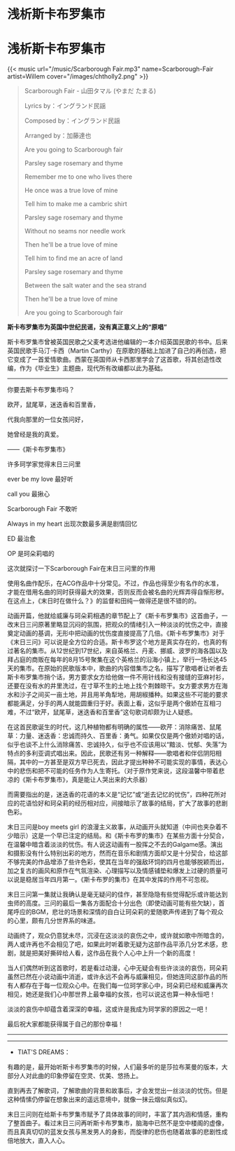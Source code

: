 # 浅析斯卡布罗集市


# 浅析斯卡布罗集市

{{< music url="/music/Scarborough Fair.mp3" name=Scarborough-Fair artist=Willem cover="/images/chtholly2.png" >}}

> Scarborough Fair - 山田タマル (やまだ たまる)
>
> Lyrics by：イングランド民謡
>
> Composed by：イングランド民謡
>
> Arranged by：加藤達也
>
> Are you going to Scarborough fair
>
> Parsley sage rosemary and thyme
>
> Remember me to one who lives there
>
> He once was a true love of mine
>
> Tell him to make me a cambric shirt
>
> Parsley sage rosemary and thyme
>
> Without no seams nor needle work
>
> Then he'll be a true love of mine
>
> Tell him to find me an acre of land
>
> Parsley sage rosemary and thyme
>
> Between the salt water and the sea strand
>
> Then he'll be a true love of mine
>
> Are you going to Scarborough fair

**斯卡布罗集市为英国中世纪民谣，没有真正意义上的“原唱”**

斯卡布罗集市曾被英国民歌之父麦考选进他编辑的一本介绍英国民歌的书中。后来英国民歌手马汀·卡西（Martin Carthy）在原歌的基础上加进了自己的再创造，把它变成了一首爱情歌曲。西蒙在英国师从卡西那里学会了这首歌，将其创造性改编，作为《毕业生》主题曲，现代所有改编都以此为基础。

---

你要去斯卡布罗集市吗？

欧芹，鼠尾草，迷迭香和百里香，

代我向那里的一位女孩问好，

她曾经是我的真爱。

——《斯卡布罗集市》

许多珂学家觉得末日三问里

ever be my love 最好听

call you 最揪心

Scarborough Fair 不敢听

Always in my heart 出现次数最多满是剧情回忆

ED 最治愈

OP 是珂朵莉唱的

这次就探讨一下Scarborough Fair在末日三问里的作用

使用名曲作配乐，在ACG作品中十分常见。不过，作品也得至少有名作的水准，才能在借用名曲的同时获得最大的效果，否则反而会被名曲的光辉弄得自惭形秽。在这点上，《末日时在做什么？》的监督和田纯一做得还是很不错的的。

动画开篇，他就给威廉与珂朵莉相遇的章节配上了《斯卡布罗集市》这首曲子，一改末日三问原著里略显沉闷的氛围，把观众的情绪引入一种淡淡的忧伤之中，直接奠定动画的基调，无形中把动画的忧伤度直接提高了几倍。《斯卡布罗集市》对于《末日三问》可以说是全方位的合适。斯卡布罗这个地方是真实存在的，也真的有过著名的集市。从12世纪到17世纪，来自英格兰、丹麦、挪威、波罗的海各国以及拜占庭的商贩在每年的8月15号聚集在这个英格兰的沿海小镇上，举行一场长达45天的集市。在原始的民歌版本中，歌曲的内容借集市之名，描写了歌唱者让听者去斯卡布罗集市捎个话，男方要求女方给他做一件不用针线和没有接缝的亚麻衬衫，还要在没有水的井里洗过，在寸草不生的土地上找个荆棘晾干。女方要求男方在海水和沙子之间买一亩土地，并且用羊角犁地，用胡椒播种。如果这些不可能的要求都能满足，分手的两人就能圆重归于好。表面上看，这似乎是两个傲娇在互相刁难，不过“欧芹，鼠尾草，迷迭香和百里香”这句歌词却颇为让人疑惑。

在这首民歌诞生的时代，这几种植物都有明确的属性——欧芹：消除痛苦、鼠尾草：力量、迷迭香：忠诚而持久、百里香：勇气。如果仅仅是两个傲娇对唱的话，似乎也谈不上什么消除痛苦、忠诚持久，似乎也不应该用以“黯淡、忧郁、失落”为特点的多利亚调式唱出来。因此，民歌还有另一种解释——歌唱者和伴侣阴阳相隔，其中的一方甚至是双方早已死去，因此才提出种种不可能实现的事情，表达心中的悲伤和把不可能的任务作为人生寄托。（对于原作党来说，这段温馨中带着悲凉的《斯卡布罗集市》，真是能让人哭出来的大杀器）

而需要指出的是，迷迭香的花语的本义是“记忆”或“逝去记忆的忧伤”，四种花所对应的花语恰好和珂朵莉的经历相对应，间接暗示了故事的结局，扩大了故事的悲剧色彩。

末日三问是boy meets girl 的浪漫主义故事，从动画开头就知道（中间也夹杂着不少暗示）这是一个早已注定的结局。和《斯卡布罗的集市》在某些方面十分契合，在温馨中暗含着淡淡的忧伤。有人说这动画有一股挥之不去的Galgame感。演出和摄影没有什么特别出彩的地方，然而在音乐和剧情方面却又是十分契合，给这部不够完美的作品增添了些许色彩，使其在当年的强敌环饲的四月也能够脱颖而出，加之复古的画风和原作在气氛渲染、心理描写以及情感铺垫和爆发上过硬的质量可以说是稳居当年四月第一。《斯卡布罗的集市》在其中发挥的作用不可忽视。

末日三问第一集就让我确认是毫无疑问的佳作，甚至隐隐有些觉得配乐或许能达到虫师的高度。三问的最后一集各方面配合十分出色（即使动画可能有些欠缺），首尾呼应的BGM，悲壮的场景和深情的自白让珂朵莉的爱随歌声传递到了每个观众的心里，颇有几分世界系的味道。

动画终了，观众仍意犹未尽，沉浸在这淡淡的哀伤之中，或许就如歌中所暗含的，两人或许再也不会相见了吧，如果此时听着歌无疑为这部作品平添几分艺术感，悲剧，就是把美好撕碎给人看，这作品在我个人心中上升一个新的高度！

当人们偶然听到这首歌时，若是看过动漫，心中无疑会有些许淡淡的哀伤，珂朵莉虽然已然在小说动画中消逝，或许永远不会再与威廉相见，但她连同这部作品的所有人都存在于每一位观众心中。在我们每一位珂学家心中，珂朵莉已经和威廉再次相见，她还是我们心中那世界上最幸福的女孩，也可以说这也算一种永恒吧！

淡淡的哀伤中却蕴含着深深的幸福，这或许是我成为珂学家的原因之一吧！

最后祝大家都能获得属于自己的那份幸福！

---

---

- TIAT'S DREAMS：

有趣的是，最开始听斯卡布罗集市的时候，人们最多听的是莎拉布莱曼的版本，大部分人对此曲的印象停留在空灵、优美、悠扬上。

直到再去了解歌词，了解歌曲的背景和故事后，才会发觉出一丝淡淡的忧伤。但是这种情愫仍停留在想象出来的遥远意境中，就像一抹云烟似真似幻。

末日三问则在给斯卡布罗集市赋予了具体故事的同时，丰富了其内涵和情感，重构了整首曲子。看过末日三问再听斯卡布罗集市，脑海中已然不是空中楼阁的虚像，而且真真切切的蓝发女孩与黑发男人的身影，而旋律的悲伤也随着故事的悲剧性成倍地放大，直入人心。


